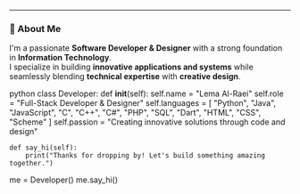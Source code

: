 
---

### 🚀 About Me  

I'm a passionate **Software Developer & Designer** with a strong foundation in **Information Technology**.  
I specialize in building **innovative applications and systems** while seamlessly blending **technical expertise** with **creative design**.  

python
class Developer:
    def __init__(self):
        self.name = "Lema Al-Raei"
        self.role = "Full-Stack Developer & Designer"
        self.languages = [
            "Python", "Java", "JavaScript", "C", "C++", "C#",
            "PHP", "SQL", "Dart", "HTML", "CSS", "Scheme"
        ]
        self.passion = "Creating innovative solutions through code and design"

    def say_hi(self):
        print("Thanks for dropping by! Let's build something amazing together.")

me = Developer()
me.say_hi()
